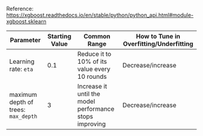 
Reference: https://xgboost.readthedocs.io/en/stable/python/python_api.html#module-xgboost.sklearn

| Parameter | Starting Value | Common Range | How to Tune in Overfitting/Underfitting
|----------|----------|----------|----------|
|Learning rate: `eta` | 0.1 | Reduce it to 10% of its value every 10 rounds | Decrease/increase | 
|maximum depth of trees: `max_depth ` | 3 | Increase it until the model performance stops improving | Decrease/increase | 
